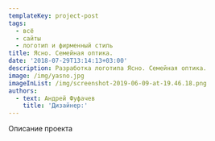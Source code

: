 ```yaml
---
templateKey: project-post
tags:
  - всё
  - сайты
  - логотип и фирменный стиль
title: Ясно. Семейная оптика.
date: '2018-07-29T13:14:13+03:00'
description: Разработка логотипа Ясно. Семейная оптика.
image: /img/yasno.jpg
imageInList: /img/screenshot-2019-06-09-at-19.46.18.png
authors:
  - text: Андрей Фуфачев
    title: 'Дизайнер:'
---
```

Описание проекта
